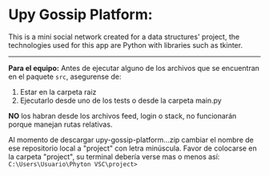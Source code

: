 # Upy Gossip Platform:
This is a mini social network created for a data structures' project, the technologies used for this app are Python with libraries such as tkinter.


---


**Para el equipo:** Antes de ejecutar alguno de los archivos que se encuentran en el paquete `src`, asegurense de:
1. Estar en la carpeta raiz
2. Ejecutarlo desde uno de los tests o desde la carpeta main.py

**NO** los habran desde los archivos feed, login o stack, no funcionarán porque manejan rutas relativas.

Al momento de descargar upy-gossip-platform...zip cambiar el nombre de ese repositorio local a "project" con letra minúscula.
Favor de colocarse en la carpeta "project", su terminal debería verse mas o menos así: `C:\Users\Usuario\Phyton VSC\project>` 